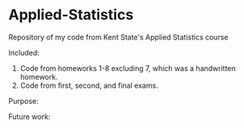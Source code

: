 # Applied-Statistics
Repository of my code from Kent State's Applied Statistics course

Included:
1. Code from homeworks 1-8 excluding 7, which was a handwritten homework.
2. Code from first, second, and final exams.

Purpose:


Future work:

